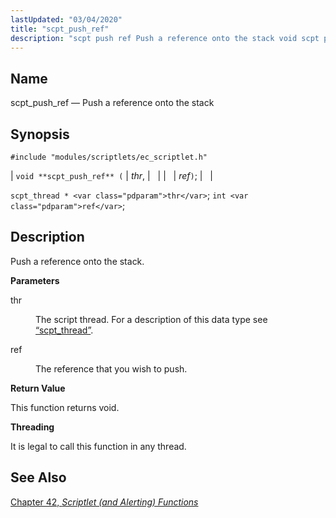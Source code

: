 ```yaml
---
lastUpdated: "03/04/2020"
title: "scpt_push_ref"
description: "scpt push ref Push a reference onto the stack void scpt push ref thr ref scpt thread thr int ref Push a reference onto the stack thr The script thread For a description of this data type see Section 68 72 scpt thread ref The reference that you wish to..."
---
```


<a name="apis.scpt_push_ref"></a> 
## Name

scpt_push_ref — Push a reference onto the stack

## Synopsis

`#include "modules/scriptlets/ec_scriptlet.h"`

| `void **scpt_push_ref** (` | <var class="pdparam">thr</var>, |   |
|   | <var class="pdparam">ref</var>`)`; |   |

`scpt_thread * <var class="pdparam">thr</var>`;
`int <var class="pdparam">ref</var>`;<a name="idp59391120"></a> 
## Description

Push a reference onto the stack.

**<a name="idp59392336"></a> Parameters**

<dl class="variablelist">

<dt>thr</dt>

<dd>

The script thread. For a description of this data type see [“scpt_thread”](/momentum/3/3-api/structs-scpt-thread).

</dd>

<dt>ref</dt>

<dd>

The reference that you wish to push.

</dd>

</dl>

**<a name="idp59397488"></a> Return Value**

This function returns void.

**<a name="idp59398400"></a> Threading**

It is legal to call this function in any thread.

<a name="idp59399952"></a> 
## See Also

[Chapter 42, *Scriptlet (and Alerting) Functions*](script "Chapter 42. Scriptlet (and Alerting) Functions")